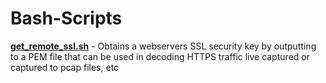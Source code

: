# Bash-Scripts

<u><b>get_remote_ssl.sh</b></u> - Obtains a webservers SSL security key by outputting to a PEM file that can be used in decoding HTTPS traffic live captured or captured to pcap files, etc<br>

